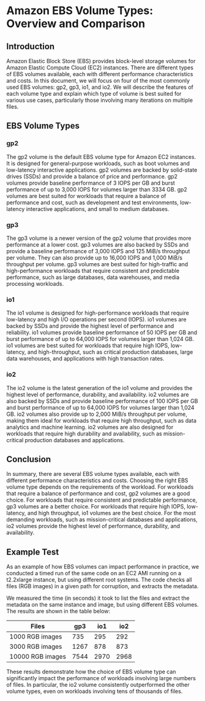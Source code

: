 # Amazon EBS Volume Types: Overview and Comparison

## Introduction
Amazon Elastic Block Store (EBS) provides block-level storage volumes for Amazon Elastic Compute Cloud (EC2) instances. There are different types of EBS volumes available, each with different performance characteristics and costs. In this document, we will focus on four of the most commonly used EBS volumes: gp2, gp3, io1, and io2. We will describe the features of each volume type and explain which type of volume is best suited for various use cases, particularly those involving many iterations on multiple files.

## EBS Volume Types

### gp2
The gp2 volume is the default EBS volume type for Amazon EC2 instances. It is designed for general-purpose workloads, such as boot volumes and low-latency interactive applications. gp2 volumes are backed by solid-state drives (SSDs) and provide a balance of price and performance. gp2 volumes provide baseline performance of 3 IOPS per GB and burst performance of up to 3,000 IOPS for volumes larger than 3334 GB. gp2 volumes are best suited for workloads that require a balance of performance and cost, such as development and test environments, low-latency interactive applications, and small to medium databases.

### gp3
The gp3 volume is a newer version of the gp2 volume that provides more performance at a lower cost. gp3 volumes are also backed by SSDs and provide a baseline performance of 3,000 IOPS and 125 MiB/s throughput per volume. They can also provide up to 16,000 IOPS and 1,000 MiB/s throughput per volume. gp3 volumes are best suited for high-traffic and high-performance workloads that require consistent and predictable performance, such as large databases, data warehouses, and media processing workloads.

### io1
The io1 volume is designed for high-performance workloads that require low-latency and high I/O operations per second (IOPS). io1 volumes are backed by SSDs and provide the highest level of performance and reliability. io1 volumes provide baseline performance of 50 IOPS per GB and burst performance of up to 64,000 IOPS for volumes larger than 1,024 GB. io1 volumes are best suited for workloads that require high IOPS, low-latency, and high-throughput, such as critical production databases, large data warehouses, and applications with high transaction rates.

### io2
The io2 volume is the latest generation of the io1 volume and provides the highest level of performance, durability, and availability. io2 volumes are also backed by SSDs and provide baseline performance of 100 IOPS per GB and burst performance of up to 64,000 IOPS for volumes larger than 1,024 GB. io2 volumes also provide up to 2,000 MiB/s throughput per volume, making them ideal for workloads that require high throughput, such as data analytics and machine learning. io2 volumes are also designed for workloads that require high durability and availability, such as mission-critical production databases and applications.

## Conclusion
In summary, there are several EBS volume types available, each with different performance characteristics and costs. Choosing the right EBS volume type depends on the requirements of the workload. For workloads that require a balance of performance and cost, gp2 volumes are a good choice. For workloads that require consistent and predictable performance, gp3 volumes are a better choice. For workloads that require high IOPS, low-latency, and high throughput, io1 volumes are the best choice. For the most demanding workloads, such as mission-critical databases and applications, io2 volumes provide the highest level of performance, durability, and availability.


## Example Test

As an example of how EBS volumes can impact performance in practice, we conducted a timed run of the same code on an EC2 AMI running on a t2.2xlarge instance, but using different root systems. The code checks all files (RGB images) in a given path for corruption, and extracts the metadata.

We measured the time (in seconds) it took to list the files and extract the metadata on the same instance and image, but using different EBS volumes. The results are shown in the table below:

| Files | gp3 | io1 | io2 |
| --- | --- | --- | --- |
| 1000 RGB images | 735 | 295 | 292 |
| 3000 RGB images | 1267 | 878 | 873 |
| 10000 RGB images | 7544 | 2970 | 2968 |

These results demonstrate how the choice of EBS volume type can significantly impact the performance of workloads involving large numbers of files. In particular, the io2 volume consistently outperformed the other volume types, even on workloads involving tens of thousands of files.

